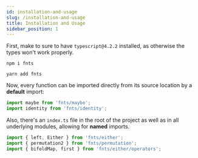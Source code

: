 ```yaml
---
id: installation-and-usage
slug: /installation-and-usage
title: Installation and Usage
sidebar_position: 1
---
```


First, make to sure to have `typescript@4.2.2` installed, as otherwise the types won't work properly.

```shell
npm i fnts
```

```shell
yarn add fnts
```

Now, every function can be imported directly from its source location by a **default** import:

```typescript
import maybe from 'fnts/maybe';
import identity from 'fnts/identity';
```

Also, there's an `index.ts` file in the root of the project as well as in all underlying modules, allowing for **named** imports.

```typescript
import { left, Either } from 'fnts/either';
import { permutation2 } from 'fnts/permutation';
import { bifoldMap, first } from 'fnts/either/operators';
```
